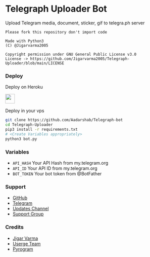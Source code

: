 # Telegraph Uploader Bot

Upload Telegram media, document, sticker, gif to telegra.ph server

```
Please fork this repository don't import code

Made with Python3
(C) @Jigarvarma2005

Copyright permission under GNU General Public License v3.0
License -> https://github.com/Jigarvarma2005/Telegraph-Uploader/blob/main/LICENSE
```

### Deploy

Deploy on Heroku
<p align="left">
  <a href="https://github.com/Aadarshab/Telegraph-bot">
     <img height="30px" src="https://img.shields.io/badge/Deploy%20To%20Heroku-blueviolet?style=for-the-badge&logo=heroku">
  </a>
</p>

Deploy in your vps
```sh
git clone https://github.com/Aadarshab/Telegraph-bot
cd Telegraph-Uploader
pip3 install -r requirements.txt
# <Create Variables appropriately>
python3 bot.py
```

### Variables

* `API_HASH` Your API Hash from my.telegram.org
* `API_ID` Your API ID from my.telegram.org
* `BOT_TOKEN` Your bot token from @BotFather

### Support

* [GitHub](https://github.com/Aadarshab/Telegraph-bot)
* [Telegram](https://telegram.me/Jigarvarma2005)
* [Updates Channel](https://t.me/UniversalBotsUpdate)
* [Support Group](https://t.me/UniversalBotsSupport)

### Credits

* [Jigar Varma](https://github.com/Jigarvarma2005)
* [Userge Team](https://github.com/UsergeTeam)
* [Pyrogram](https://github.com/pyrogram/pyrogram)
